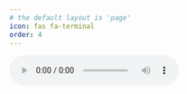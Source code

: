 ```yaml
---
# the default layout is 'page'
icon: fas fa-terminal
order: 4
---
```

<script src="../mini-coi.js" scope="./"></script>
<link rel="stylesheet" href="/assets/css/styles3.css">
<link rel="stylesheet" href="https://pyscript.net/releases/2024.6.1/core.css">
<script type="module" src="https://pyscript.net/releases/2024.5.2/core.js"></script>
<script type="mpy" src="/assets/scripts/main.py" async terminal worker></script>
<div id="test" class="player">
    <audio controls id="xxx" loop>
        <source src="/assets/audio/lost.mp3" type="audio/mpeg">
            Your browser does not support the audio tag.
    </audio> 
</div>